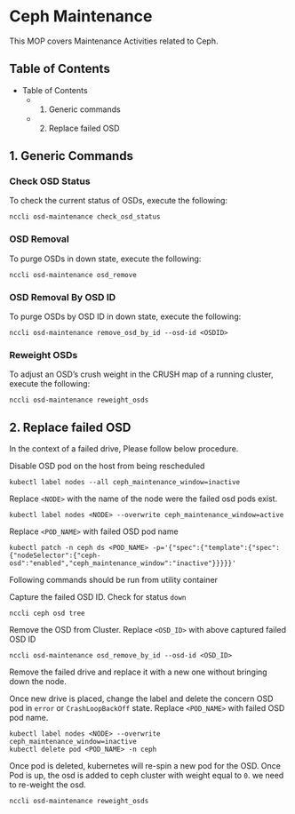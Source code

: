 # Ceph Maintenance

This MOP covers Maintenance Activities related to Ceph.

## Table of Contents ##

<!-- TOC depthFrom:1 depthTo:6 withLinks:1 updateOnSave:1 orderedList:0 -->

- Table of Contents
	- 1. Generic commands
	- 2. Replace failed OSD

## 1. Generic Commands  ##

### Check OSD Status
To check the current status of OSDs, execute the following:

```
nccli osd-maintenance check_osd_status
```

### OSD Removal
To purge OSDs in down state, execute the following:

```
nccli osd-maintenance osd_remove
```

### OSD Removal By OSD ID
To purge OSDs by OSD ID in down state, execute the following:

```
nccli osd-maintenance remove_osd_by_id --osd-id <OSDID>
```

### Reweight OSDs
To adjust an OSD’s crush weight in the CRUSH map of a running cluster, execute the following:

```
nccli osd-maintenance reweight_osds
```

## 2. Replace failed OSD  ##

In the context of a failed drive, Please follow below procedure.

Disable OSD pod on the host from being rescheduled

    kubectl label nodes --all ceph_maintenance_window=inactive

Replace `<NODE>` with the name of the node were the failed osd pods exist.

    kubectl label nodes <NODE> --overwrite ceph_maintenance_window=active

Replace `<POD_NAME>` with failed OSD pod name

    kubectl patch -n ceph ds <POD_NAME> -p='{"spec":{"template":{"spec":{"nodeSelector":{"ceph-osd":"enabled","ceph_maintenance_window":"inactive"}}}}}'

Following commands should be run from utility container

Capture the failed OSD ID. Check for status `down`

    nccli ceph osd tree

Remove the OSD from Cluster. Replace `<OSD_ID>` with above captured failed OSD ID

    nccli osd-maintenance osd_remove_by_id --osd-id <OSD_ID>

Remove the failed drive and replace it with a new one without bringing down the node.

Once new drive is placed, change the label and delete the concern OSD pod in `error` or `CrashLoopBackOff` state. Replace `<POD_NAME>` with failed OSD pod name.

    kubectl label nodes <NODE> --overwrite ceph_maintenance_window=inactive
    kubectl delete pod <POD_NAME> -n ceph

Once pod is deleted, kubernetes will re-spin a new pod for the OSD. Once Pod is up, the osd is added to ceph cluster with weight equal to `0`. we need to re-weight the osd.

    nccli osd-maintenance reweight_osds

